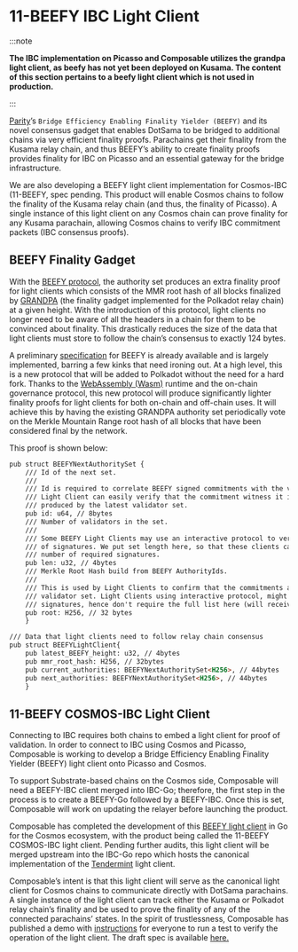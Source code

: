 # 11-BEEFY IBC Light Client

:::note

**The IBC implementation on Picasso and Composable utilizes the grandpa light client, as beefy has not yet been deployed on Kusama. The content of this section pertains to a beefy light client which is not used in production.**

:::

[Parity](https://www.parity.io/)’s `Bridge Efficiency Enabling Finality Yielder (BEEFY)` and its novel consensus gadget that enables DotSama to be bridged to additional chains via very efficient finality proofs. Parachains get their finality from the Kusama relay chain, and thus BEEFY’s ability to create finality proofs provides finality for IBC on Picasso and an essential gateway for the bridge infrastructure.

We are also developing a BEEFY light client implementation for Cosmos-IBC (11-BEEFY, spec pending. This product will enable Cosmos chains to follow the finality of the Kusama relay chain (and thus, the finality of Picasso). A single instance of this light client on any Cosmos chain can prove finality for any Kusama parachain, allowing Cosmos chains to verify IBC commitment packets (IBC consensus proofs). 

## BEEFY Finality Gadget 

With the [BEEFY protocol](https://www.youtube.com/watch?v=ZmIa_4hPRZ8&t=2378s), the authority set produces an extra finality proof for light clients which consists of the MMR root hash of all blocks finalized by [GRANDPA](https://wiki.polkadot.network/docs/learn-consensus#finality-gadget-grandpa) (the finality gadget implemented for the Polkadot relay chain) at a given height. With the introduction of this protocol, light clients no longer need to be aware of all the headers in a chain for them to be convinced about finality. This drastically reduces the size of the data that light clients must store to follow the chain’s consensus to exactly 124 bytes.

A preliminary [specification](https://wiki.polkadot.network/docs/learn-consensus#finality-gadget-grandpa) for BEEFY is already available and is largely implemented, barring a few kinks that need ironing out. At a high level, this is a new protocol that will be added to Polkadot without the need for a hard fork. Thanks to the [WebAssembly (Wasm)](https://webassembly.org/) runtime and the on-chain governance protocol, this new protocol will produce significantly lighter finality proofs for light clients for both on-chain and off-chain uses. It will achieve this by having the existing GRANDPA authority set periodically vote on the Merkle Mountain Range root hash of all blocks that have been considered final by the network.

This proof is shown below:

```markdown
pub struct BEEFYNextAuthoritySet {
	/// Id of the next set.
	///
	/// Id is required to correlate BEEFY signed commitments with the validator set.
	/// Light Client can easily verify that the commitment witness it is getting is
	/// produced by the latest validator set.
	pub id: u64, // 8bytes
	/// Number of validators in the set.
	///
	/// Some BEEFY Light Clients may use an interactive protocol to verify only subset
	/// of signatures. We put set length here, so that these clients can verify the minimal
	/// number of required signatures.
	pub len: u32, // 4bytes
	/// Merkle Root Hash build from BEEFY AuthorityIds.
	///
	/// This is used by Light Clients to confirm that the commitments are signed by the correct
	/// validator set. Light Clients using interactive protocol, might verify only subset of
	/// signatures, hence don't require the full list here (will receive inclusion proofs).
	pub root: H256, // 32 bytes
	}
```

```markdown
/// Data that light clients need to follow relay chain consensus
pub struct BEEFYLightClient{
	pub latest_BEEFY_height: u32, // 4bytes
	pub mmr_root_hash: H256, // 32bytes
	pub current_authorities: BEEFYNextAuthoritySet<H256>, // 44bytes
	pub next_authorities: BEEFYNextAuthoritySet<H256>, // 44bytes
	}	
```


## 11-BEEFY COSMOS-IBC Light Client

Connecting to IBC requires both chains to embed a light client for proof of validation. In order to connect to IBC using Cosmos and Picasso, Composable is working to develop a Bridge Efficiency Enabling Finality Yielder (BEEFY) light client onto Picasso and Cosmos. 

To support Substrate-based chains on the Cosmos side, Composable will need a BEEFY-IBC client merged into IBC-Go; therefore, the first step in the process is to create a BEEFY-Go followed by a BEEFY-IBC. Once this is set, Composable will work on updating the relayer before launching the product.

Composable has completed the development of this [BEEFY light client](https://github.com/ComposableFi/ibc-go/blob/main/modules/light-clients/11-beefy/README.md) in Go for the Cosmos ecosystem, with the product being called the 11-BEEFY COSMOS-IBC light client. Pending further audits, this light client will be merged upstream into the IBC-Go repo which hosts the canonical implementation of the [Tendermint](https://tendermint.com/) light client.

Composable’s intent is that this light client will serve as the canonical light client for Cosmos chains to communicate directly with DotSama parachains. A single instance of the light client can track either the Kusama or Polkadot relay chain’s finality and be used to prove the finality of any of the connected parachains’ states. In the spirit of trustlessness, Composable has published a demo with [instructions](https://github.com/ComposableFi/ibc-go/blob/main/modules/light-clients/11-beefy/README.md) for everyone to run a test to verify the operation of the light client. The draft spec is available [here.](https://github.com/ComposableFi/ibc-go/blob/main/modules/light-clients/11-beefy/spec.md)
